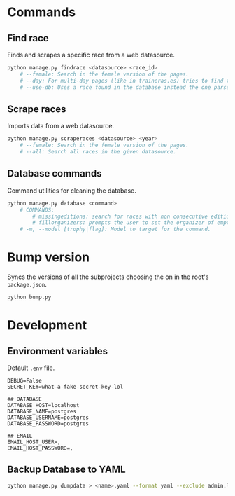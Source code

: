 # Commands

## Find race

Finds and scrapes a specific race from a web datasource.

```sh
python manage.py findrace <datasource> <race_id>
    # --female: Search in the female version of the pages.
    # --day: For multi-day pages (like in traineras.es) tries to find the given day of a race.
    # --use-db: Uses a race found in the database instead the one parsed.
```

## Scrape races

Imports data from a web datasource.

```sh
python manage.py scraperaces <datasource> <year>
    # --female: Search in the female version of the pages.
    # --all: Search all races in the given datasource.
```

## Database commands

Command utilities for cleaning the database.

```sh
python manage.py database <command>
    # COMMANDS:
        # missingeditions: search for races with non consecutive editions.
        # fillorganizers: prompts the user to set the organizer of empty races.
    # -m, --model [trophy|flag]: Model to target for the command.
```

# Bump version

Syncs the versions of all the subprojects choosing the on in the root's `package.json`.

```sh
python bump.py
```

# Development

## Environment variables

Default `.env` file.

```
DEBUG=False
SECRET_KEY=what-a-fake-secret-key-lol

## DATABASE
DATABASE_HOST=localhost
DATABASE_NAME=postgres
DATABASE_USERNAME=postgres
DATABASE_PASSWORD=postgres

## EMAIL
EMAIL_HOST_USER=,
EMAIL_HOST_PASSWORD=,
```

## Backup Database to YAML

```sh
python manage.py dumpdata > <name>.yaml --format yaml --exclude admin.logentry --exclude auth --exclude sessions --exclude contenttypes
```
